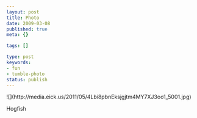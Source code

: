 ```yaml
---
layout: post
title: Photo
date: 2009-03-08
published: true
meta: {}

tags: []

type: post
keywords:
- fun
- tumble-photo
status: publish
---
```

<div class="figure">            ![](http://media.eick.us/2011/05/4Lbi8pbnEksjgjtm4MY7XJ3oo1_5001.jpg)        </div>

Hogfish

